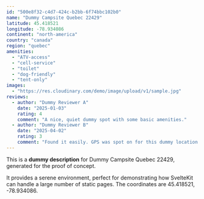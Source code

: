 ```yaml
---
id: "500e8f32-c4d7-424c-b2bb-6f74bbc102b0"
name: "Dummy Campsite Quebec 22429"
latitude: 45.418521
longitude: -78.934086
continent: "north-america"
country: "canada"
region: "quebec"
amenities:
  - "ATV-access"
  - "cell-service"
  - "toilet"
  - "dog-friendly"
  - "tent-only"
images:
  - "https://res.cloudinary.com/demo/image/upload/v1/sample.jpg"
reviews:
  - author: "Dummy Reviewer A"
    date: "2025-01-03"
    rating: 4
    comment: "A nice, quiet dummy spot with some basic amenities."
  - author: "Dummy Reviewer B"
    date: "2025-04-02"
    rating: 3
    comment: "Found it easily. GPS was spot on for this dummy location."
---
```


This is a **dummy description** for Dummy Campsite Quebec 22429, generated for the proof of concept.

It provides a serene environment, perfect for demonstrating how SvelteKit can handle a large number of static pages. The coordinates are 45.418521, -78.934086.
